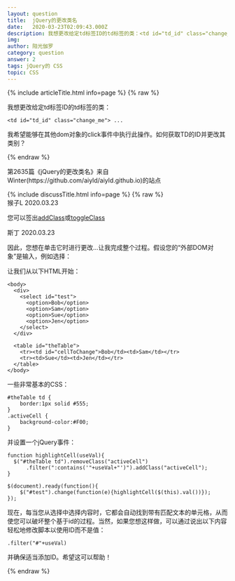 ```yaml
---
layout: question
title:  jQuery的更改类名
date:   2020-03-23T02:09:43.000Z
description: 我想更改给定td标签ID的td标签的类：<td id="td_id" class="change_me"> ...我希望能够在其他dom对象的c...
img: 
author: 阳光伽罗
category: question
answer: 2
tags: jQuery的 CSS
topic: CSS
---
```

<div class="article-root">
  <div class="article">
    {% include articleTitle.html info=page %}
    {% raw %}
    <div class="article-content"><p><font style="vertical-align: inherit;"><font style="vertical-align: inherit;">我想更改给定td标签ID的td标签的类：</font></font></p>

<pre><code>&lt;td id="td_id" class="change_me"&gt; ...
</code></pre>

<p><font style="vertical-align: inherit;"><font style="vertical-align: inherit;">我希望能够在其他dom对象的click事件中执行此操作。</font><font style="vertical-align: inherit;">如何获取TD的ID并更改其类别？</font></font></p></div>
    {% endraw %}
  </div>
  <p class="winter_mark">第2635篇《jQuery的更改类名》来自Winter(https://github.com/aiyld/aiyld.github.io)的站点</p>
  <div class="discuss-wrapper">
    {% include discussTitle.html info=page %}
    {% raw %}
    <div class="discuss-list">
    <div class="discuss-item">
        <div class="discuss-parent">
          <div class="discuss-meta">
            <span class="discuss-user">猴子L</span>
            <span class="discuss-time">2020.03.23</span>
          </div>
          <div class="discuss-comment"><p><font style="vertical-align: inherit;"><font style="vertical-align: inherit;">您可以签出</font></font><a href="http://api.jquery.com/addClass/" rel="noreferrer"><font style="vertical-align: inherit;"><font style="vertical-align: inherit;">addClass</font></font></a><font style="vertical-align: inherit;"><font style="vertical-align: inherit;">或</font></font><a href="http://api.jquery.com/toggleClass/" rel="noreferrer"><font style="vertical-align: inherit;"><font style="vertical-align: inherit;">toggleClass</font></font></a></p></div>
        </div></div><div class="discuss-item">
        <div class="discuss-parent">
          <div class="discuss-meta">
            <span class="discuss-user">斯丁</span>
            <span class="discuss-time">2020.03.23</span>
          </div>
          <div class="discuss-comment"><p><font style="vertical-align: inherit;"><font style="vertical-align: inherit;">因此，您想在单击它时进行更改...让我完成整个过程。</font><font style="vertical-align: inherit;">假设您的“外部DOM对象”是输入，例如选择：</font></font></p>

<p><font style="vertical-align: inherit;"><font style="vertical-align: inherit;">让我们从以下HTML开始：</font></font></p>

<pre><code>&lt;body&gt;<font></font>
  &lt;div&gt;<font></font>
    &lt;select id="test"&gt;<font></font>
      &lt;option&gt;Bob&lt;/option&gt;<font></font>
      &lt;option&gt;Sam&lt;/option&gt;<font></font>
      &lt;option&gt;Sue&lt;/option&gt;<font></font>
      &lt;option&gt;Jen&lt;/option&gt;<font></font>
    &lt;/select&gt;<font></font>
  &lt;/div&gt;<font></font>
<font></font>
  &lt;table id="theTable"&gt;<font></font>
    &lt;tr&gt;&lt;td id="cellToChange"&gt;Bob&lt;/td&gt;&lt;td&gt;Sam&lt;/td&gt;&lt;/tr&gt;<font></font>
    &lt;tr&gt;&lt;td&gt;Sue&lt;/td&gt;&lt;td&gt;Jen&lt;/td&gt;&lt;/tr&gt;<font></font>
  &lt;/table&gt;<font></font>
&lt;/body&gt;<font></font>
</code></pre>

<p><font style="vertical-align: inherit;"><font style="vertical-align: inherit;">一些非常基本的CSS：</font></font></p>

<pre><code>​#theTable td {<font></font>
    border:1px solid #555;<font></font>
}<font></font>
.activeCell {<font></font>
    background-color:#F00;<font></font>
}<font></font>
</code></pre>

<p><font style="vertical-align: inherit;"><font style="vertical-align: inherit;">并设置一个jQuery事件：</font></font></p>

<pre><code>function highlightCell(useVal){<font></font>
  $("#theTable td").removeClass("activeCell")<font></font>
      .filter(":contains('"+useVal+"')").addClass("activeCell");<font></font>
}<font></font>
<font></font>
$(document).ready(function(){<font></font>
    $("#test").change(function(e){highlightCell($(this).val())});<font></font>
});<font></font>
</code></pre>

<p><font style="vertical-align: inherit;"><font style="vertical-align: inherit;">现在，每当您从选择中选择内容时，它都会自动找到带有匹配文本的单元格，从而使您可以破坏整个基于id的过程。</font><font style="vertical-align: inherit;">当然，如果您想这样做，可以通过说出以下内容轻松地修改脚本以使用ID而不是值：</font></font></p>

<pre><code>.filter("#"+useVal)
</code></pre>

<p><font style="vertical-align: inherit;"><font style="vertical-align: inherit;">并确保适当添加ID。</font><font style="vertical-align: inherit;">希望这可以帮助！</font></font></p></div>
        </div></div>
    </div>
    {% endraw %}
  </div>
<div>
